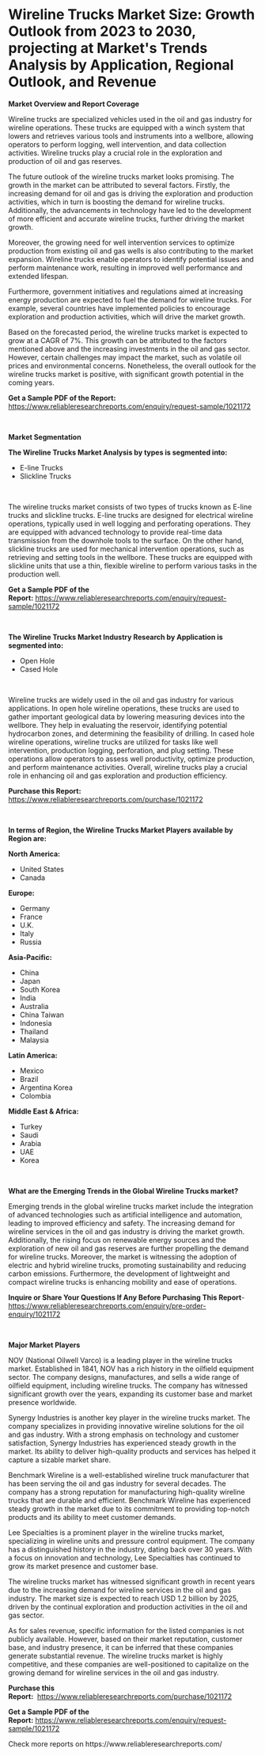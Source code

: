 <p><h1>Wireline Trucks Market Size: Growth Outlook from 2023 to 2030, projecting at Market's Trends Analysis by Application, Regional Outlook, and Revenue</h1></p><p><strong>Market Overview and Report Coverage</strong></p>
<p><p>Wireline trucks are specialized vehicles used in the oil and gas industry for wireline operations. These trucks are equipped with a winch system that lowers and retrieves various tools and instruments into a wellbore, allowing operators to perform logging, well intervention, and data collection activities. Wireline trucks play a crucial role in the exploration and production of oil and gas reserves.</p><p>The future outlook of the wireline trucks market looks promising. The growth in the market can be attributed to several factors. Firstly, the increasing demand for oil and gas is driving the exploration and production activities, which in turn is boosting the demand for wireline trucks. Additionally, the advancements in technology have led to the development of more efficient and accurate wireline trucks, further driving the market growth.</p><p>Moreover, the growing need for well intervention services to optimize production from existing oil and gas wells is also contributing to the market expansion. Wireline trucks enable operators to identify potential issues and perform maintenance work, resulting in improved well performance and extended lifespan.</p><p>Furthermore, government initiatives and regulations aimed at increasing energy production are expected to fuel the demand for wireline trucks. For example, several countries have implemented policies to encourage exploration and production activities, which will drive the market growth.</p><p>Based on the forecasted period, the wireline trucks market is expected to grow at a CAGR of 7%. This growth can be attributed to the factors mentioned above and the increasing investments in the oil and gas sector. However, certain challenges may impact the market, such as volatile oil prices and environmental concerns. Nonetheless, the overall outlook for the wireline trucks market is positive, with significant growth potential in the coming years.</p></p>
<p><strong>Get a Sample PDF of the Report:</strong> <a href="https://www.reliableresearchreports.com/enquiry/request-sample/1021172">https://www.reliableresearchreports.com/enquiry/request-sample/1021172</a></p>
<p>&nbsp;</p>
<p><strong>Market Segmentation</strong></p>
<p><strong>The Wireline Trucks Market Analysis by types is segmented into:</strong></p>
<p><ul><li>E-line Trucks</li><li>Slickline Trucks</li></ul></p>
<p>&nbsp;</p>
<p><p>The wireline trucks market consists of two types of trucks known as E-line trucks and slickline trucks. E-line trucks are designed for electrical wireline operations, typically used in well logging and perforating operations. They are equipped with advanced technology to provide real-time data transmission from the downhole tools to the surface. On the other hand, slickline trucks are used for mechanical intervention operations, such as retrieving and setting tools in the wellbore. These trucks are equipped with slickline units that use a thin, flexible wireline to perform various tasks in the production well.</p></p>
<p><strong>Get a Sample PDF of the Report:</strong>&nbsp;<a href="https://www.reliableresearchreports.com/enquiry/request-sample/1021172">https://www.reliableresearchreports.com/enquiry/request-sample/1021172</a></p>
<p>&nbsp;</p>
<p><strong>The Wireline Trucks Market Industry Research by Application is segmented into:</strong></p>
<p><ul><li>Open Hole</li><li>Cased Hole</li></ul></p>
<p>&nbsp;</p>
<p><p>Wireline trucks are widely used in the oil and gas industry for various applications. In open hole wireline operations, these trucks are used to gather important geological data by lowering measuring devices into the wellbore. They help in evaluating the reservoir, identifying potential hydrocarbon zones, and determining the feasibility of drilling. In cased hole wireline operations, wireline trucks are utilized for tasks like well intervention, production logging, perforation, and plug setting. These operations allow operators to assess well productivity, optimize production, and perform maintenance activities. Overall, wireline trucks play a crucial role in enhancing oil and gas exploration and production efficiency.</p></p>
<p><strong>Purchase this Report:</strong>&nbsp; <a href="https://www.reliableresearchreports.com/purchase/1021172">https://www.reliableresearchreports.com/purchase/1021172</a></p>
<p>&nbsp;</p>
<p><strong>In terms of Region, the Wireline Trucks Market Players available by Region are:</strong></p>
<p>
    <p> <strong> North America: </strong>
        <ul>
            <li>United States</li>
            <li>Canada</li>
        </ul>
        </p> 
    <p> <strong> Europe: </strong>
        <ul>
            <li>Germany</li>
            <li>France</li>
            <li>U.K.</li>
            <li>Italy</li>
            <li>Russia</li>
        </ul>
        </p> 
    <p> <strong> Asia-Pacific: </strong>
        <ul>
            <li>China</li>
            <li>Japan</li>
            <li>South Korea</li>
            <li>India</li>
            <li>Australia</li>
            <li>China Taiwan</li>
            <li>Indonesia</li>
            <li>Thailand</li>
            <li>Malaysia</li>
        </ul>
        </p> 
    <p> <strong> Latin America: </strong>
        <ul>
            <li>Mexico</li>
            <li>Brazil</li>
            <li>Argentina Korea</li>
            <li>Colombia</li>
        </ul>
        </p> 
    <p> <strong> Middle East & Africa: </strong>
        <ul>
            <li>Turkey</li>
            <li>Saudi</li>
            <li>Arabia</li>
            <li>UAE</li>
            <li>Korea</li>
        </ul>
    </p>
    </p>
<p>&nbsp;</p>
<p><strong>What are the Emerging Trends in the Global Wireline Trucks market?</strong></p>
<p><p>Emerging trends in the global wireline trucks market include the integration of advanced technologies such as artificial intelligence and automation, leading to improved efficiency and safety. The increasing demand for wireline services in the oil and gas industry is driving the market growth. Additionally, the rising focus on renewable energy sources and the exploration of new oil and gas reserves are further propelling the demand for wireline trucks. Moreover, the market is witnessing the adoption of electric and hybrid wireline trucks, promoting sustainability and reducing carbon emissions. Furthermore, the development of lightweight and compact wireline trucks is enhancing mobility and ease of operations.</p></p>
<p><strong>Inquire or Share Your Questions If Any Before Purchasing This Report</strong>- <a href="https://www.reliableresearchreports.com/enquiry/pre-order-enquiry/1021172">https://www.reliableresearchreports.com/enquiry/pre-order-enquiry/1021172</a></p>
<p>&nbsp;</p>
<p><strong>Major Market Players</strong></p>
<p><p>NOV (National Oilwell Varco) is a leading player in the wireline trucks market. Established in 1841, NOV has a rich history in the oilfield equipment sector. The company designs, manufactures, and sells a wide range of oilfield equipment, including wireline trucks. The company has witnessed significant growth over the years, expanding its customer base and market presence worldwide. </p><p>Synergy Industries is another key player in the wireline trucks market. The company specializes in providing innovative wireline solutions for the oil and gas industry. With a strong emphasis on technology and customer satisfaction, Synergy Industries has experienced steady growth in the market. Its ability to deliver high-quality products and services has helped it capture a sizable market share.</p><p>Benchmark Wireline is a well-established wireline truck manufacturer that has been serving the oil and gas industry for several decades. The company has a strong reputation for manufacturing high-quality wireline trucks that are durable and efficient. Benchmark Wireline has experienced steady growth in the market due to its commitment to providing top-notch products and its ability to meet customer demands.</p><p>Lee Specialties is a prominent player in the wireline trucks market, specializing in wireline units and pressure control equipment. The company has a distinguished history in the industry, dating back over 30 years. With a focus on innovation and technology, Lee Specialties has continued to grow its market presence and customer base.</p><p>The wireline trucks market has witnessed significant growth in recent years due to the increasing demand for wireline services in the oil and gas industry. The market size is expected to reach USD 1.2 billion by 2025, driven by the continual exploration and production activities in the oil and gas sector.</p><p>As for sales revenue, specific information for the listed companies is not publicly available. However, based on their market reputation, customer base, and industry presence, it can be inferred that these companies generate substantial revenue. The wireline trucks market is highly competitive, and these companies are well-positioned to capitalize on the growing demand for wireline services in the oil and gas industry.</p></p>
<p><strong>Purchase this Report:</strong>&nbsp;&nbsp;<a href="https://www.reliableresearchreports.com/purchase/1021172">https://www.reliableresearchreports.com/purchase/1021172</a></p>
<p></p>
<p><strong>Get a Sample PDF of the Report:</strong>&nbsp;<a href="https://www.reliableresearchreports.com/enquiry/request-sample/1021172">https://www.reliableresearchreports.com/enquiry/request-sample/1021172</a></p>
<p>Check more reports on https://www.reliableresearchreports.com/</p>